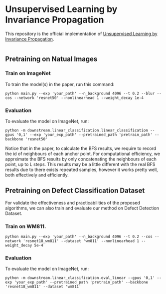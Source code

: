 # Unsupervised Learning by Invariance Propagation

This repository is the official implementation of [Unsupervised Learning by Invariance Propagation](https://arxiv.org/abs/2010.11694). 

<img src="img/graph.png" alt="" align=center />

## Pretraining on Natual Images
### Train on ImageNet
To train the model(s) in the paper, run this command:

```
python main.py --exp 'your_path' --n_background 4096 --t 0.2 --blur --cos --network 'resnet50' --nonlinearhead 1 --weight_decay 1e-4
```

### Evaluation

To evaluate the model on ImageNet, run:

```eval
python -m downstream.linear_classification.linear_classification --gpus '0,1' --exp 'your_exp_path' --pretrained_path 'pretrain_path' --backbone 'resnet50'
```

Notice that in the paper, to calculate the BFS results, we require to record the id of neighbours of each anchor point. For computational efficiency, we apprximate the BFS results by only concatenating the neighbours of each point, up to L steps. This results may be a little different with the real BFS results due to there exists repeated samples, however it works pretty well, both effectively and efficiently.


## Pretraining on Defect Classification Dataset
For validate the effectiveness and practicabilities of the proposed algorithms, we can also train and evaluate our method on Defect Detection Dataset.

### Train on WM811.
```
python main.py --exp 'your_path' --n_background 4096 --t 0.2 --cos --network 'resnet18_wm811' --dataset 'wm811' --nonlinearhead 1 --weight_decay 5e-4
```

### Evaluation

To evaluate the model on ImageNet, run:

```eval
python -m downstream.linear_classification.eval_linear --gpus '0,1' --exp 'your_exp_path' --pretrained_path 'pretrain_path' --backbone 'resnet18_wm811' --dataset 'wm811'
```

